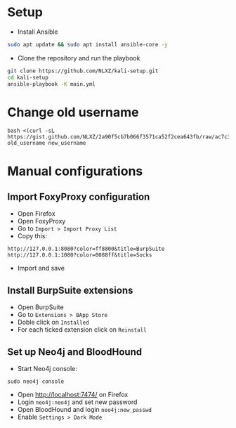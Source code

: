 # Setup
- Install Ansible
```bash
sudo apt update && sudo apt install ansible-core -y
```

- Clone the repository and run the playbook
```bash
git clone https://github.com/NLXZ/kali-setup.git
cd kali-setup
ansible-playbook -K main.yml
```

# Change old username
```shell
bash <(curl -sL https://gist.github.com/NLXZ/2a90f5cb7b066f3571ca52f2cea643fb/raw/ac7c305f29962fe48a821f4dce954b5994f3dfd1/change_username.sh) old_username new_username
```

# Manual configurations

## Import FoxyProxy configuration
- Open Firefox
- Open FoxyProxy
- Go to `Import > Import Proxy List`
- Copy this:
```
http://127.0.0.1:8080?color=ff8800&title=BurpSuite
http://127.0.0.1:1080?color=0088ff&title=Socks
```
- Import and save

## Install BurpSuite extensions
- Open BurpSuite
- Go to `Extensions > BApp Store`
- Doble click on `Installed`
- For each ticked extension click on `Reinstall`

## Set up Neo4j and BloodHound
- Start Neo4j console:
```shell
sudo neo4j console
```
- Open [http://localhost:7474/](http://localhost:7474/) on Firefox
- Login `neo4j:neo4j` and set new password
- Open BloodHound and login `neo4j:new_passwd`
- Enable `Settings > Dark Mode`
